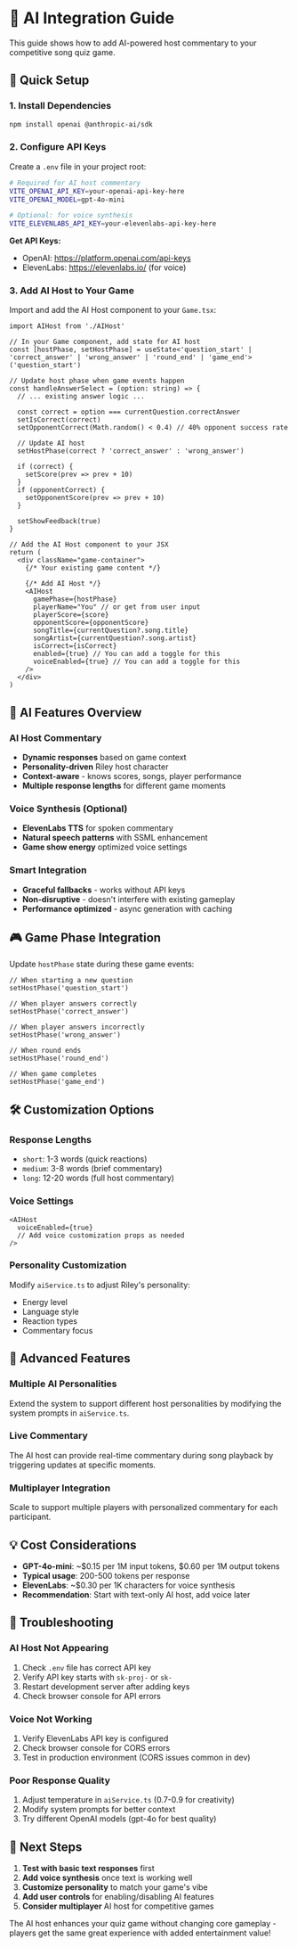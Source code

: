 # 🤖 AI Integration Guide

This guide shows how to add AI-powered host commentary to your competitive song quiz game.

## 🚀 Quick Setup

### 1. Install Dependencies
```bash
npm install openai @anthropic-ai/sdk
```

### 2. Configure API Keys
Create a `.env` file in your project root:
```bash
# Required for AI host commentary
VITE_OPENAI_API_KEY=your-openai-api-key-here
VITE_OPENAI_MODEL=gpt-4o-mini

# Optional: for voice synthesis
VITE_ELEVENLABS_API_KEY=your-elevenlabs-api-key-here
```

**Get API Keys:**
- OpenAI: https://platform.openai.com/api-keys
- ElevenLabs: https://elevenlabs.io/ (for voice)

### 3. Add AI Host to Your Game

Import and add the AI Host component to your `Game.tsx`:

```tsx
import AIHost from './AIHost'

// In your Game component, add state for AI host
const [hostPhase, setHostPhase] = useState<'question_start' | 'correct_answer' | 'wrong_answer' | 'round_end' | 'game_end'>('question_start')

// Update host phase when game events happen
const handleAnswerSelect = (option: string) => {
  // ... existing answer logic ...
  
  const correct = option === currentQuestion.correctAnswer
  setIsCorrect(correct)
  setOpponentCorrect(Math.random() < 0.4) // 40% opponent success rate
  
  // Update AI host
  setHostPhase(correct ? 'correct_answer' : 'wrong_answer')
  
  if (correct) {
    setScore(prev => prev + 10)
  }
  if (opponentCorrect) {
    setOpponentScore(prev => prev + 10)
  }
  
  setShowFeedback(true)
}

// Add the AI Host component to your JSX
return (
  <div className="game-container">
    {/* Your existing game content */}
    
    {/* Add AI Host */}
    <AIHost
      gamePhase={hostPhase}
      playerName="You" // or get from user input
      playerScore={score}
      opponentScore={opponentScore}
      songTitle={currentQuestion?.song.title}
      songArtist={currentQuestion?.song.artist}
      isCorrect={isCorrect}
      enabled={true} // You can add a toggle for this
      voiceEnabled={true} // You can add a toggle for this
    />
  </div>
)
```

## 🎯 AI Features Overview

### **AI Host Commentary**
- **Dynamic responses** based on game context
- **Personality-driven** Riley host character
- **Context-aware** - knows scores, songs, player performance
- **Multiple response lengths** for different game moments

### **Voice Synthesis (Optional)**
- **ElevenLabs TTS** for spoken commentary
- **Natural speech patterns** with SSML enhancement
- **Game show energy** optimized voice settings

### **Smart Integration**
- **Graceful fallbacks** - works without API keys
- **Non-disruptive** - doesn't interfere with existing gameplay
- **Performance optimized** - async generation with caching

## 🎮 Game Phase Integration

Update `hostPhase` state during these game events:

```tsx
// When starting a new question
setHostPhase('question_start')

// When player answers correctly
setHostPhase('correct_answer')

// When player answers incorrectly  
setHostPhase('wrong_answer')

// When round ends
setHostPhase('round_end')

// When game completes
setHostPhase('game_end')
```

## 🛠 Customization Options

### Response Lengths
- `short`: 1-3 words (quick reactions)
- `medium`: 3-8 words (brief commentary)
- `long`: 12-20 words (full host commentary)

### Voice Settings
```tsx
<AIHost
  voiceEnabled={true}
  // Add voice customization props as needed
/>
```

### Personality Customization
Modify `aiService.ts` to adjust Riley's personality:
- Energy level
- Language style
- Reaction types
- Commentary focus

## 🔧 Advanced Features

### Multiple AI Personalities
Extend the system to support different host personalities by modifying the system prompts in `aiService.ts`.

### Live Commentary
The AI host can provide real-time commentary during song playback by triggering updates at specific moments.

### Multiplayer Integration
Scale to support multiple players with personalized commentary for each participant.

## 💡 Cost Considerations

- **GPT-4o-mini**: ~$0.15 per 1M input tokens, $0.60 per 1M output tokens
- **Typical usage**: 200-500 tokens per response
- **ElevenLabs**: ~$0.30 per 1K characters for voice synthesis
- **Recommendation**: Start with text-only AI host, add voice later

## 🐛 Troubleshooting

### AI Host Not Appearing
1. Check `.env` file has correct API key
2. Verify API key starts with `sk-proj-` or `sk-`
3. Restart development server after adding keys
4. Check browser console for API errors

### Voice Not Working
1. Verify ElevenLabs API key is configured
2. Check browser console for CORS errors
3. Test in production environment (CORS issues common in dev)

### Poor Response Quality
1. Adjust temperature in `aiService.ts` (0.7-0.9 for creativity)
2. Modify system prompts for better context
3. Try different OpenAI models (gpt-4o for best quality)

## 🚀 Next Steps

1. **Test with basic text responses** first
2. **Add voice synthesis** once text is working well
3. **Customize personality** to match your game's vibe
4. **Add user controls** for enabling/disabling AI features
5. **Consider multiplayer** AI host for competitive games

The AI host enhances your quiz game without changing core gameplay - players get the same great experience with added entertainment value!
